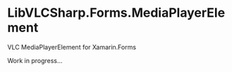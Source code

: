# LibVLCSharp.Forms.MediaPlayerElement
VLC MediaPlayerElement for Xamarin.Forms

Work in progress...
